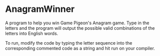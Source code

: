# AnagramWinner
A program to help you win Game Pigeon's Anagram game. Type in the letters and the program will output the possible valid combinations of the letters into English words.

To run, modify the code by typing the letter sequence into the corresponding commented code as a string and hit run on your compiler.
